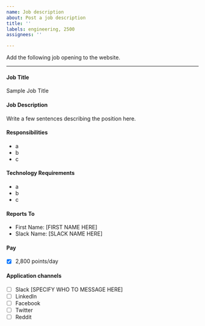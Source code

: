 ```yaml
---
name: Job description
about: Post a job description
title: ''
labels: engineering, 2500
assignees: ''

---
```


Add the following job opening to the website.

***

#### Job Title
Sample Job Title

#### Job Description
Write a few sentences describing the position here.

#### Responsibilities
- a
- b
- c

#### Technology Requirements
- a
- b
- c

#### Reports To
- First Name: [FIRST NAME HERE]
- Slack Name: [SLACK NAME HERE]

#### Pay
- [x] 2,800 points/day

#### Application channels
- [ ] Slack [SPECIFY WHO TO MESSAGE HERE]
- [ ] LinkedIn
- [ ] Facebook
- [ ] Twitter
- [ ] Reddit
